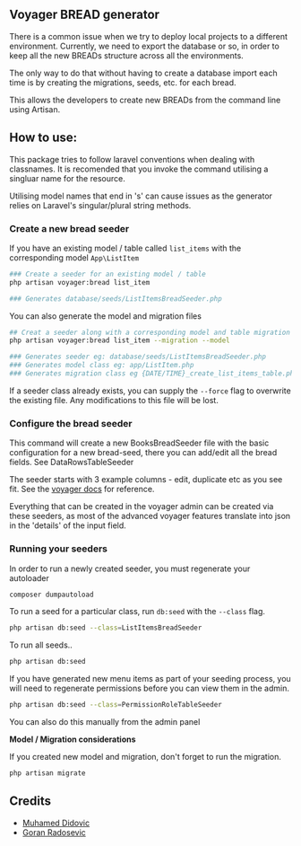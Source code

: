 
## Voyager BREAD generator

There is a common issue when we try to deploy local projects to a different environment. Currently, we need to export the database or so, in order to keep all the new BREADs structure across all the environments.

The only way to do that without having to create a database import each time is by creating the migrations, seeds, etc. for each bread.

This allows the developers to create new BREADs from the command line using Artisan.

## How to use:

This package tries to follow laravel conventions when dealing with classnames. It is recomended that you invoke the command utilising a singluar name for the resource. 

Utilising model names that end in 's' can cause issues as the generator relies on Laravel's singular/plural string methods.


### Create a new bread seeder
If you have an existing model / table called `list_items` with the corresponding model `App\ListItem`

```bash
### Create a seeder for an existing model / table
php artisan voyager:bread list_item

### Generates database/seeds/ListItemsBreadSeeder.php
```

You can also generate the model and migration files

```bash
## Creat a seeder along with a corresponding model and table migration
php artisan voyager:bread list_item --migration --model

### Generates seeder eg: database/seeds/ListItemsBreadSeeder.php
### Generates model class eg: app/ListItem.php
### Generates migration class eg {DATE/TIME}_create_list_items_table.php
```

If a seeder class already exists, you can supply the `--force` flag to overwrite the existing file. Any modifications to this file will be lost.

### Configure the bread seeder
This command will create a new BooksBreadSeeder file with the basic configuration for a new bread-seed, there you can add/edit all the bread fields. See DataRowsTableSeeder

The seeder starts with 3 example columns - edit, duplicate etc as you see fit. See the [voyager docs](https://voyager.readme.io/docs/bread) for reference.

Everything that can be created in the voyager admin can be created via these seeders, as most of the advanced voyager features translate into json in the 'details' of the input field.

### Running your seeders

In order to run a newly created seeder, you must regenerate your autoloader

```bash
composer dumpautoload
```

To run a seed for a particular class, run `db:seed` with the `--class` flag.

```bash
php artisan db:seed --class=ListItemsBreadSeeder
```

To run all seeds..

```bash
php artisan db:seed
```

If you have generated new menu items as part of your seeding process, you will need to regenerate permissions before you can view them in the admin.

```bash
php artisan db:seed --class=PermissionRoleTableSeeder
```

You can also do this manually from the admin panel

**Model / Migration considerations**


If you created new model and migration, don't forget to run the migration.

```bash
php artisan migrate
```

## Credits

- [Muhamed Didovic][link-author]
- [Goran Radosevic][link-goran]


[link-author]: https://github.com/muhamed-didovic
[link-goran]: https://github.com/gradosevic